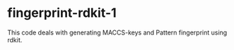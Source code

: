 # fingerprint-rdkit-1

This code deals with generating MACCS-keys and Pattern fingerprint using rdkit.
